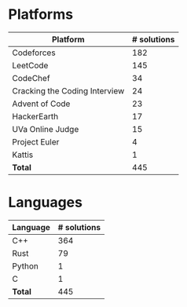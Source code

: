# Platforms
Platform | # solutions
-------- | -----------
Codeforces | 182
LeetCode | 145
CodeChef | 34
Cracking the Coding Interview | 24
Advent of Code | 23
HackerEarth | 17
UVa Online Judge | 15
Project Euler | 4
Kattis | 1
**Total** | 445

# Languages
Language | # solutions
-------- | -----------
C++ | 364
Rust | 79
Python | 1
C | 1
**Total** | 445


